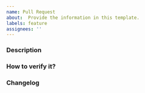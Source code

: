 ```yaml
---
name: Pull Request
about:  Provide the information in this template.
labels: feature
assignees: ''
---
```


<!--
Before you contribute, make sure to read our contributing guidelines:
https://github.com/ZupIT/ritchie-cli/blob/master/CONTRIBUTING.md 

For more information about our contributing process, 
read our Contributing Guide https://docs.ritchiecli.io/community

Please provide the following information:
-->

### **Description**
<!-- What are the reasons for this PR? -->
<!-- What issues is this PR related to?  -->
<!-- Use #nn (nn is the issue number - e.g.: Fixes #1) -->

### **How to verify it?**
<!-- Add a description, images/gifs that can help to verify-->

### **Changelog**
<!-- Add a one-line summary to describe your changes in this Pull Request -->
